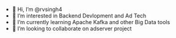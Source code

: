 - 👋 Hi, I’m @rvsingh4
- 👀 I’m interested in Backend Devlopment and Ad Tech
- 🌱 I’m currently learning Apache Kafka and other Big Data tools
- 💞️ I’m looking to collaborate on adserver project

<!---
rvsingh4/rvsingh4 is a ✨ special ✨ repository because its `README.md` (this file) appears on your GitHub profile.
You can click the Preview link to take a look at your changes.
--->
